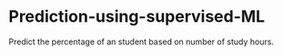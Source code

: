 # Prediction-using-supervised-ML

Predict the percentage of an student based on number of study hours.
